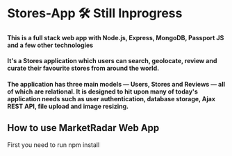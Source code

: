 # Stores-App 🛠 Still Inprogress 
#### This is a full stack web app with Node.js, Express, MongoDB, Passport JS and a few other technologies

#### It's a Stores application which users can search, geolocate, review and curate their favourite stores from around the world.

#### The application has three main models — Users, Stores and Reviews — all of which are relational. It is designed to hit upon many of today's application needs such as user authentication, database storage, Ajax REST API, file upload and image resizing.


## How to use MarketRadar Web App

First you need to run npm install